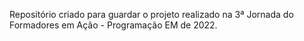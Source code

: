 Repositório criado para guardar o projeto realizado na 3ª Jornada do Formadores em Ação - Programação EM de 2022.